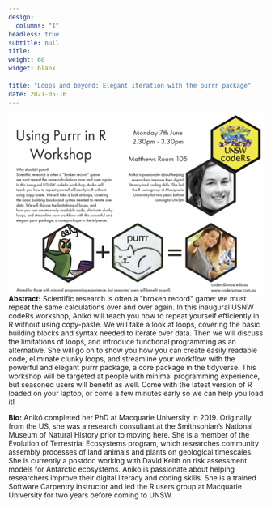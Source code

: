 ```yaml
---
design:
  columns: "1"
headless: true
subtitle: null
title: 
weight: 60
widget: blank

title: "Loops and beyond: Elegant iteration with the purrr package"
date: 2021-05-16
---
```


<img src="purrr.png" width=1000 style = "margin-left: 0px; margin-right: 0px; float:right;" >


**Abstract:**
Scientific research is often a "broken record" game: we must repeat the same calculations over and over again. In this inaugural USNW codeRs workshop, Aniko will teach you how to repeat yourself efficiently in R without using copy-paste. We will take a look at loops, covering the basic building blocks and syntax needed to iterate over data. Then we will discuss the limitations of loops, and introduce functional programming as an alternative. She will go on to show you how you can create easily readable code, eliminate clunky loops, and streamline your workflow with the powerful and elegant purrr package, a core package in the tidyverse. This workshop will be targeted at people with minimal programming experience, but seasoned users will benefit as well. Come with the latest version of R loaded on your laptop, or come a few minutes early so we can help you load it!

**Bio:** 
Anikó completed her PhD at Macquarie University in 2019. Originally from the US, she was a research consultant at the Smithsonian’s National Museum of Natural History prior to moving here. She is a member of the Evolution of Terrestrial Ecosystems program, which researches community assembly processes of land animals and plants on geological timescales. She is currently a postdoc working with David Keith on risk assessment models for Antarctic ecosystems. Aniko is passionate about helping researchers improve their digital literacy and coding skills. She is a trained Software Carpentry instructor and led the R users group at Macquarie University for two years before coming to UNSW.

